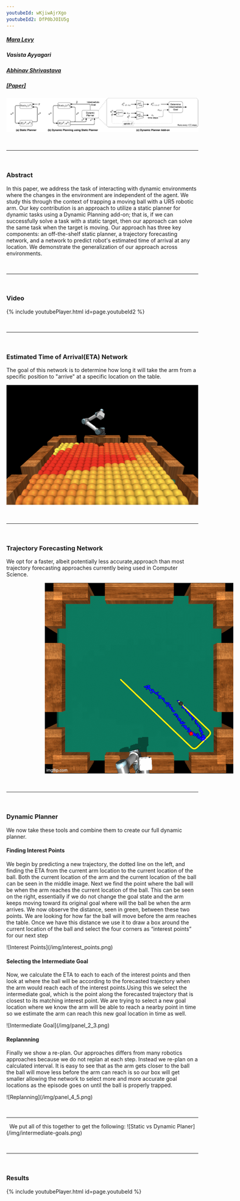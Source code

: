 ```yaml
---
youtubeId: wKjiwAjrXgo
youtubeId2: DfP0bJOIU5g
---
```


<div class="row">
    <div class="column-three"></div>
  <div class="column-three">
    <div class="vertical-center">
    <h5><a href="https://mlevy2525.github.io/"> Mara Levy </a></h5>
  </div>
    </div>
  <div class="column-three">
    <div class="vertical-center">
    <h5> Vasista Ayyagari </h5>
  </div>
    </div>
    <div class="column-three">
    <div class="vertical-center">
    <h5><a href="http://www.cs.umd.edu/~abhinav/"> Abhinav Shrivastava </a></h5>
  </div>
    </div>
  <div class="column-three"></div>
</div>

<h5><a href="https://mlevy2525.github.io/files/DynamicPlanningAddOn.pdf">[Paper]</a></h5>

![Static vs Dynamic Planer](/img/static-vs-dynamic.png)

&nbsp;
<hr>
&nbsp;

### Abstract

In this paper, we address the task of interacting with dynamic environments where the changes in the environment are independent of the agent. We study this through the context of trapping a moving ball with a UR5 robotic arm. Our key contribution is an approach to utilize a static planner for dynamic tasks using a Dynamic Planning add-on; that is, if we can successfully solve a task with a static target, then our approach can solve the same task when the target is moving. Our approach has three key components: an off-the-shelf static planner, a trajectory forecasting network, and a network to predict robot's estimated time of arrival at any location. We demonstrate the generalization of our approach across environments.

&nbsp;
<hr>
&nbsp;

### Video

{% include youtubePlayer.html id=page.youtubeId2 %}

<!-- &nbsp;
&nbsp;
 -->
<!--- ### Intermediate Goals

The key behind our paper is in the introducton of an intermediate goal. We take a normal static planner, which "observes" a state and goal at each step and then lay a planner on top of it which modifies the goal location so that the planner can function for a dynamic object.

![Static vs Dynamic Planer](/img/static-vs-dynamic.png)

In order to find the intermediate goal we will need two additional tools, a Trajectory Forecasting Network and an Estimated Time of Arrival Network.

&nbsp;
&nbsp; --->

&nbsp;
<hr>
&nbsp;

### Estimated Time of Arrival(ETA) Network

The goal of this network is to determine how long it will take the arm from a specific position to "arrive" at a specific location on the table.


![ETA](/img/eta.png)

<!--- <div class="row">
  <div class="column">
    <div class="vertical-center">
    <img src="img/eta.png" alt="Snow" style="width:100%">
      </div>
  </div>
  <div class="column">
    <div class="vertical-center">
    <p> The goal of this network is to determine how long it will take the arm from a specific position to "arrive" at a specific location on the table. To do this we use a simple Multi-Layer Perceptron Network. We discretize the ETA window of 500 time steps into 100 bins (e.g., 0-4 steps, 5-9 steps, etc.). In order to figure out which of these bins a state falls into we structure our network with 3 linear layers each with a ReLu activation network and a final layer which is also linear and outputs a probability to 100 different buckets using softmax. The output can be seen in the image below where red represents the locations the arms will reach the soonest and yellow represents the locations the arm will take the longest to reach. </p>
      </div>
  </div>
</div> --->


&nbsp;
<hr>
&nbsp;


### Trajectory Forecasting Network
We opt for a faster, albeit potentially less accurate,approach than most trajectory forecasting approaches currently being used in Computer Science.


<img src="img/static.gif" alt="Snow" style="width:auto; padding-left:20%">


<!--- <div class="row">
  <div class="column">
    <div class="vertical-center">
    <p> We opt for a faster, albeit potentially less accurate,approach than most trajectory forecasting approaches currently being used in Computer Science. We modeled our approach on the paper "Convolutional Neural Network for Trajectory Prediction." Our method requires little knowledge about the actual environment and tries to predict F steps into the future given H steps of past information, where F >> H. Therefore,we sacrifice some accuracy to gain a real-time long-horizon prediction. This is necessary because, unlike in autonomous driving, the episode happens in a very short period of time. We  cannot  wait  to  gather  a  lot  of  prior  experience.  In  ourspecific  example,  we  use 24 steps  of  prior  information  to predict 300 steps of future information.  </p>
  </div>
    </div>
    <div class="column">
      <div class="vertical-center">
    <img src="img/static.gif" alt="Snow" style="width:100%">
        </div>
  </div>
</div> --->


&nbsp;
<hr>
&nbsp;

### Dynamic Planner
We now take these tools and combine them to create our full dynamic planner.


#### Finding Interest Points

 <p> We begin by predicting a new trajectory, the dotted line on the left, and finding the ETA from the current arm location to the current location of the ball. Both the current location of the arm and the current location of the ball can be seen in the middle image. Next we find the point where the ball will be when the arm reaches the current location of the ball. This can be seen on the right, essentially if we do not change the goal state and the arm keeps moving toward its original goal where will the ball be when the arm arrives. We now observe the distance, seen in green, between these two points. We are looking for how far the ball will move before the arm reaches the table. Once we have this distance we use it to draw a box around the current location of the ball and select the four corners as “interest points” for our next step
 </p>
![Interest Points](/img/interest_points.png)

<!--- <div class="row">
    <div class="column">
      <div class="vertical-center">
    <img src="img/interest_points.png" alt="Snow" style="width:100%">
  </div>
      </div>
    <div class="column">
      <div class="vertical-center">
    <p> We begin by predicting a new trajectory, the dotted line on the left, and finding the ETA from the current arm location to the current location of the ball. Both the current location of the arm and the current location of the ball can be seen in the middle image. Next we find the point where the ball will be when the arm reaches the current location of the ball. This can be seen on the right, essentially if we do not change the goal state and the arm keeps moving toward its original goal where will the ball be when the arm arrives. We now observe the distance, seen in green, between these two points. We are looking for how far the ball will move before the arm reaches the table. Once we have this distance we use it to draw a box around the current location of the ball and select the four corners as “interest points” for our next step
  </p>
        </div>
  </div>
</div> --->


#### Selecting the Intermediate Goal
<p> Now, we calculate the ETA to each to each of the interest points and then look at where the ball will be according to the forecasted trajectory when the arm would reach each of the interest points.Using this we select the intermediate goal, which is the point along the forecasted trajectory that is closest to its matching interest point. We are trying to select a new goal location where we know the arm will be able to reach a nearby point in time so we estimate the arm can reach this new goal location in time as well. </p>
![Intermediate Goal](/img/panel_2_3.png)
<!--- <div class="row">
    <div class="column">
      <div class="vertical-center">
    <img src="img/panel_2_3.png" alt="Snow" style="width:100%">
  </div>
      </div>
    <div class="column">
      <div class="vertical-center">
    <p> Now, we calculate the ETA to each to each of the interest points and then look at where the ball will be according to the forecasted trajectory when the arm would reach each of the interest points.Using this we select the intermediate goal, which is the point along the forecasted trajectory that is closest to its matching interest point. We are trying to select a new goal location where we know the arm will be able to reach a nearby point in time so we estimate the arm can reach this new goal location in time as well.
  </p>
        </div>
  </div>
</div>
 --->


#### Replannning
<p> Finally we show a re-plan. Our approaches differs from many robotics approaches because we do not replan at each step. Instead we re-plan on a calculated interval. It is easy to see that as the arm gets closer to the ball the ball will move less before the arm can reach is so our box will get smaller allowing the network to select more and more accurate goal locations as the episode goes on until the ball is properly trapped.</p>
![Replanning](/img/panel_4_5.png)


<!--- <div class="row">
    <div class="column">
      <div class="vertical-center">
    <img src="img/panel_4_5.png" alt="Snow" style="width:100%">
  </div>
      </div>
    <div class="column">
      <div class="vertical-center">
    <p> Finally we show a re-plan. Our approaches differs from many robotics approaches because we do not replan at each step. Instead we re-plan on a calculated interval. It is easy to see that as the arm gets closer to the ball the ball will move less before the arm can reach is so our box will get smaller allowing the network to select more and more accurate goal locations as the episode goes on until the ball is properly trapped.
 </p>
        </div>
  </div>
</div> --->


&nbsp;
<hr>
&nbsp;
We put all of this together to get the following:
![Static vs Dynamic Planer](/img/intermediate-goals.png)

&nbsp;
<hr>
&nbsp;

### Results

{% include youtubePlayer.html id=page.youtubeId %}

